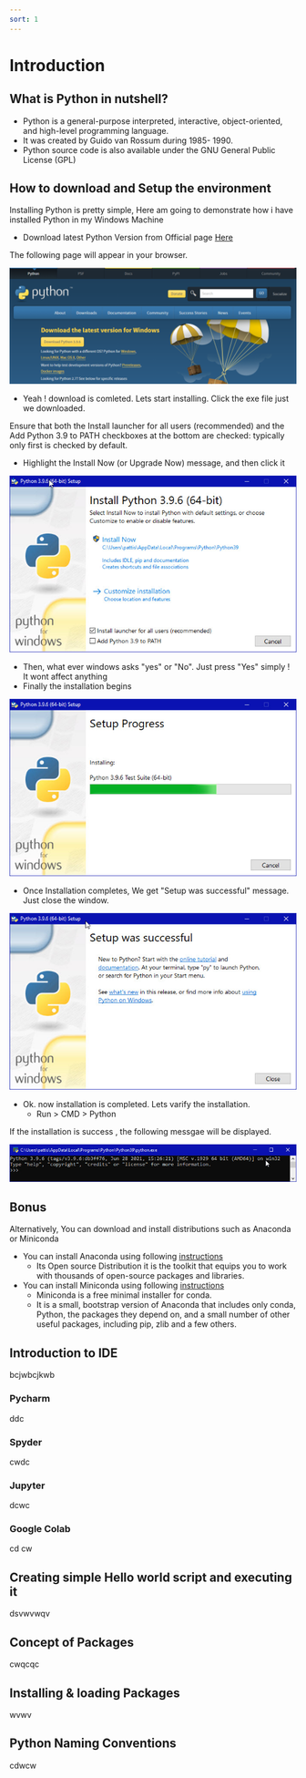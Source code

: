 ```yaml
---
sort: 1
---
```


# Introduction

## What is Python in nutshell?

- Python is a general-purpose interpreted, interactive, object-oriented, and high-level programming language.
- It was created by Guido van Rossum during 1985- 1990.
- Python source code is also available under the GNU General Public License (GPL)

## How to download and Setup the environment

Installing Python is pretty simple, Here am going to demonstrate how i have installed Python in my Windows Machine

- Download latest Python Version from Official page [Here](https://www.python.org/downloads/ "Here")

The following page will appear in your browser.

[![python download](https://raw.githubusercontent.com/dhamodharanrk/lets_learn/main/static_files/www_python_org_download.png "python download")](https://raw.githubusercontent.com/dhamodharanrk/lets_learn/main/static_files/www_python_org_download.png "python download")

- Yeah ! download is comleted. Lets start installing. Click the exe file just we downloaded.


Ensure that both the Install launcher for all users (recommended) and the Add Python 3.9 to PATH checkboxes at the bottom are checked: typically only first is checked by default.

- Highlight the Install Now (or Upgrade Now) message, and then click it

[![setup](https://raw.githubusercontent.com/dhamodharanrk/lets_learn/main/static_files/pythonsetup.jpg "setup")](https://raw.githubusercontent.com/dhamodharanrk/lets_learn/main/static_files/pythonsetup.jpg "setup")

- Then, what ever windows asks "yes" or "No". Just press "Yes" simply ! It wont affect anything
- Finally the installation begins

[![Process](https://raw.githubusercontent.com/dhamodharanrk/lets_learn/main/static_files/pythonsetup_2.jpg "Process")](https://raw.githubusercontent.com/dhamodharanrk/lets_learn/main/static_files/pythonsetup_2.jpg "Process")

- Once Installation completes, We get "Setup was successful" message. Just close the window.

[![complete](https://raw.githubusercontent.com/dhamodharanrk/lets_learn/main/static_files/pythonsetup_3.jpg "complete")](https://raw.githubusercontent.com/dhamodharanrk/lets_learn/main/static_files/pythonsetup_3.jpg "complete")

- Ok. now installation is completed. Lets varify the installation.
	- Run > CMD > Python

If the installation is success , the following messgae will be displayed.

[![success](https://raw.githubusercontent.com/dhamodharanrk/lets_learn/main/static_files/pythonsetup_4.jpg "success")](https://raw.githubusercontent.com/dhamodharanrk/lets_learn/main/static_files/pythonsetup_4.jpg "success")

## Bonus

Alternatively, You can download and install distributions such as Anaconda or Miniconda

- You can install Anaconda using following [instructions](https://www.anaconda.com/products/individual "instructions")
	- Its Open source Distribution
	 it is the toolkit that equips you to work with thousands of open-source packages and libraries.
- You can install Miniconda using following [instructions](https://docs.conda.io/en/latest/miniconda.html "instructions")
	- Miniconda is a free minimal installer for conda.
	- It is a small, bootstrap version of Anaconda that includes only conda, Python, the packages they depend on, and a small number of other useful packages, including pip, zlib and a few others.

## Introduction to IDE

bcjwbcjkwb

### Pycharm
ddc
### Spyder
cwdc
### Jupyter
dcwc
### Google Colab
cd cw

## Creating simple Hello world script and executing it

dsvwvwqv

## Concept of Packages

cwqcqc

## Installing & loading Packages

wvwv

## Python Naming Conventions

cdwcw

